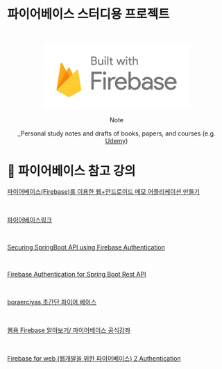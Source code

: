 # 파이어베이스 스터디용 프로젝트

<br />
<!-- Logo -->
<p align="center">
  <img src="/src/main/resources/static/images/logo-built_white.png" alt="Note" height="150px">
</p>

<!-- Title and Description -->
<div align="center">
Note

 _Personal study notes and drafts of books, papers, and courses (e.g. [Udemy](https://www.udemy.com/))

</div>

# 📓 파이어베이스 참고 강의

[파이어베이스(Firebase)를 이용한 웹+안드로이드 메모 어플리케이션 만들기](https://www.inflearn.com/course/%ED%8C%8C%EC%9D%B4%EC%96%B4%EB%B2%A0%EC%9D%B4%EC%8A%A4-%EA%B0%95%EC%A2%8C-%EC%9B%B9-%EC%96%B4%ED%94%8C%EB%A6%AC%EC%BC%80%EC%9D%B4%EC%85%98/dashboard "파이어베이스-강좌-웹-어플리케이션")

<br />

[ 파이어베이스링크 ](https://console.firebase.google.com "파이어베이스")

<br />

[ Securing SpringBoot API using Firebase Authentication ](https://medium.com/@purikunal22/securing-springboot-api-using-firebase-authentication-16d72dd250cc "Securing SpringBoot API using Firebase Authentication")

<br />

[ Firebase Authentication for Spring Boot Rest API ](https://thepro.io/post/firebase-authentication-for-spring-boot-rest-api-5V "Firebase Authentication for Spring Boot Rest API")

<br />

[ boraerciyas 초간단 파이어 베이스 ](
https://github.com/boraerciyas/FirebaseAuthenticationSpringBoot "boraerciyas 파이어베이스")

<br />

[ 웹용 Firebase 알아보기/ 파이어베이스 공식강좌 ](
https://firebase.google.com/codelabs/firebase-get-to-know-web#0 "웹용 Firebase 알아보기/ 파이어베이스 공식강좌")

<br />

[ Firebase for web (웹개발을 위한 파이어베이스) 2 Authentication ](
https://www.slideshare.net/sungbeenjang/firebase-for-web-2-authentication "Firebase for web (웹개발을 위한 파이어베이스) 2 Authentication")

<br />

